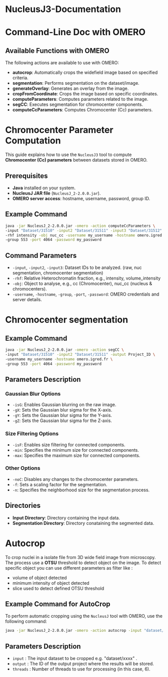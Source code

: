 # NucleusJ3-Documentation
# Command-Line Doc with OMERO
## Available Functions with OMERO

The following actions are available to use with OMERO:

- **autocrop**: Automatically crops the widefield image based on specified criteria.
- **segmentation**: Performs segmentation on the dataset/image.
- **generateOverlay**: Generates an overlay from the image.
- **cropFromCoordinate**: Crops the image based on specific coordinates.
- **computeParameters**: Computes parameters related to the image.
- **segCC**: Executes segmentation for chromocenter components.
- **computeCcParameters**: Computes Chromocenter (Cc) parameters.

# Chromocenter Parameter Computation

This guide explains how to use the `NucleusJ3` tool to compute **Chromocenter (Cc) parameters** between datasets stored in OMERO.

## Prerequisites

- **Java** installed on your system.
- **NucleusJ JAR file** (`NucleusJ_2-2.0.0.jar`).
- **OMERO server access**: hostname, username, password, group ID.

## Example Command

```bash
java -jar NucleusJ_2-2.0.0.jar -omero -action computeCcParameters \
-input "Dataset/31510" -input2 "Dataset/31511" -input3 "Dataset/31512" \
-rhf intensity -obj nuc_cc -username my_username -hostname omero.igred.fr \
-group 553 -port 4064 -password my_password

```
## Command Parameters

- `-input`, `-input2`, `-input3`: Dataset IDs to be analyzed. (raw, nuc segmentation, chromocenter segmentation)
- `-rhf`: Relative Heterochromatin fraction, e.g., intensity, volume_intensity
- `-obj`: Object to analyse, e.g., cc (Chromocenter), nuc_cc (nucleus & chromocenters).
- `-username`, `-hostname`, `-group`, `-port`, `-password`: OMERO credentials and server details.

# Chromocenter segmentation


## Example Command

```bash
java -jar NucleusJ_2-2.0.0.jar -omero -action segCC \
-input "Dataset/31510" -input2 "Dataset/31511" -output Project_ID \
-username my_username -hostname omero.igred.fr \
-group 553 -port 4064 -password my_password

```
## Parameters Description

### Gaussian Blur Options
- `-isG`: Enables Gaussian blurring on the raw image.
- `-gX`: Sets the Gaussian blur sigma for the X-axis.
- `-gY`: Sets the Gaussian blur sigma for the Y-axis.
- `-gZ`: Sets the Gaussian blur sigma for the Z-axis.

### Size Filtering Options
- `-isF`: Enables size filtering for connected components.
- `-min`: Specifies the minimum size for connected components.
- `-max`: Specifies the maximum size for connected components.

### Other Options
- `-noC`: Disables any changes to the chromocenter parameters.
- `-f`: Sets a scaling factor for the segmentation.
- `-n`: Specifies the neighborhood size for the segmentation process.

## Directories
- **Input Directory**: Directory containing the input data.
- **Segmentation Directory**: Directory conataining the segmented data.


# Autocrop
To crop nuclei in a isolate file from 3D wide field image from microscopy. The process use a **OTSU** threshold to detect object on the image. To detect specific object you can use different parameters as filter like :
- volume of object detected 
- minimum intensity of object detected
- slice used to detect defined OTSU threshold
## Example Command for AutoCrop

To perform automatic cropping using the `NucleusJ` tool with OMERO, use the following command:

```bash
java -jar NucleusJ_2-2.0.0.jar -omero -action autocrop -input "dataset/31534" -output 14855 -threads 6 -username <your_username> -hostname omero.igred.fr -group 553 -port 4064 -password <your_password>
```

## Parameters Description
- `input` : The input dataset to be cropped e.g. "dataset/xxxx" .
- `output` : The ID of the output project where the results will be stored.
- `threads` : Number of threads to use for processing (in this case, 6).


